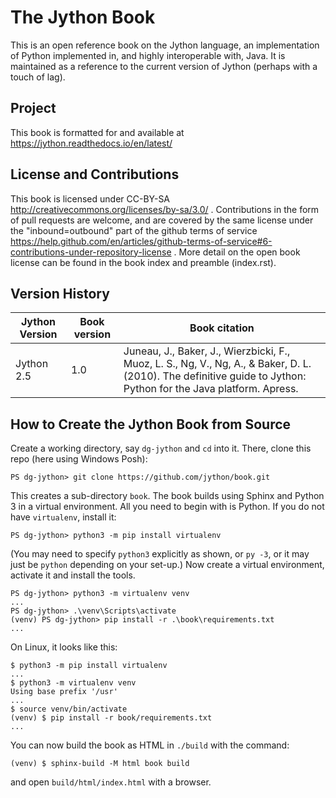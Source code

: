# The Jython Book

This is an open reference book on the Jython language, an implementation of Python implemented in, and highly interoperable with, Java. It is maintained as a reference to the current version of Jython (perhaps with a touch of lag).


## Project

This book is formatted for and available at https://jython.readthedocs.io/en/latest/

## License and Contributions

This book is licensed under CC-BY-SA http://creativecommons.org/licenses/by-sa/3.0/ . Contributions in the form of pull requests are welcome, and are covered by the same license under the "inbound=outbound" part of the github terms of service https://help.github.com/en/articles/github-terms-of-service#6-contributions-under-repository-license . More detail on the open book license can be found in the book index and preamble (index.rst).

## Version History


| Jython Version | Book version | Book citation |
| -------------- | ------------ | ---------| 
| Jython 2.5     | 1.0          | Juneau, J., Baker, J., Wierzbicki, F., Muoz, L. S., Ng, V., Ng, A., & Baker, D. L. (2010). The definitive guide to Jython: Python for the Java platform. Apress. |
 

## How to Create the Jython Book from Source

Create a working directory, say `dg-jython` and `cd` into it. There, clone this repo (here using Windows Posh):
```
PS dg-jython> git clone https://github.com/jython/book.git

```
This creates a sub-directory `book`.
The book builds using Sphinx and Python 3 in a virtual environment. All you need to begin with is Python.
If you do not have `virtualenv`, install it:
```
PS dg-jython> python3 -m pip install virtualenv
```
(You may need to specify ``python3`` explicitly as shown, or `py -3`, or it may just be `python` depending on your set-up.)
Now create a virtual environment, activate it and install the tools.
```
PS dg-jython> python3 -m virtualenv venv
...
PS dg-jython> .\venv\Scripts\activate
(venv) PS dg-jython> pip install -r .\book\requirements.txt
...
```

On Linux, it looks like this:
```
$ python3 -m pip install virtualenv
...
$ python3 -m virtualenv venv
Using base prefix '/usr'
...
$ source venv/bin/activate
(venv) $ pip install -r book/requirements.txt
...
```

You can now build the book as HTML in `./build` with the command:
```
(venv) $ sphinx-build -M html book build
```
and open `build/html/index.html` with a browser.
